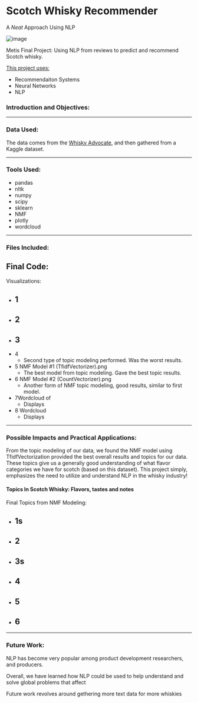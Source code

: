 # Scotch Whisky Recommender 
 A *Neat* Approach Using NLP

![image](https://user-images.githubusercontent.com/69510554/110756198-e30beb80-8217-11eb-8ba8-e72c6c5b487c.png)

Metis Final Project:
Using NLP from reviews to predict and recommend Scotch whisky.

<u>This project uses:</u>
- Recommendaiton Systems
- Neural Networks
- NLP

### Introduction and Objectives:

------

### Data Used:

The data comes from the [Whisky Advocate](https://www.whiskyadvocate.com/), and then gathered from a Kaggle dataset. 




------

### Tools Used:
- pandas
- nltk
- numpy
- scipy
- sklearn
- NMF
- plotly
- wordcloud

------

### Files Included:
Final Code: 
  - 

Visualizations: 
  - 1
      - 
  - 2
      - 
  - 3
      - 
  - 4 
      - Second type of topic modeling performed. Was the worst results.
  - 5 NMF Model #1 (TfidfVectorizer).png
      - The best model from topic modeling. Gave the best topic results.
  - 6 NMF Model #2 (CountVectorizer).png
      - Another form of NMF topic modeling, good results, similar to first model.
  - 7Wordcloud of 
      - Displays 
  - 8 Wordcloud 
      - Displays 

------

### Possible Impacts and Practical Applications:
From the topic modeling of our data, we found the NMF model using TfidfVectorization provided the best overall results and topics for our data. These topics give us a generally good understanding of what flavor categories we have for scotch (based on this dataset). This project simply, emphasizes the need to utilize and understand NLP in the whisky industry!

#### Topics In Scotch Whisky: Flavors, tastes and notes

Final Topics from NMF Modeling:

  - **1s**
    - 
  - **2**
    - 
  - **3s**
    - 
  - **4**
    - 
  - **5**
    - 
  - **6**
    - 

------

### Future Work:
NLP has become very popular among product development researchers, and producers. 
  
Overall, we have learned how NLP could be used to help understand and solve global problems that affect 

Future work revolves around gethering more text data for more whiskies
